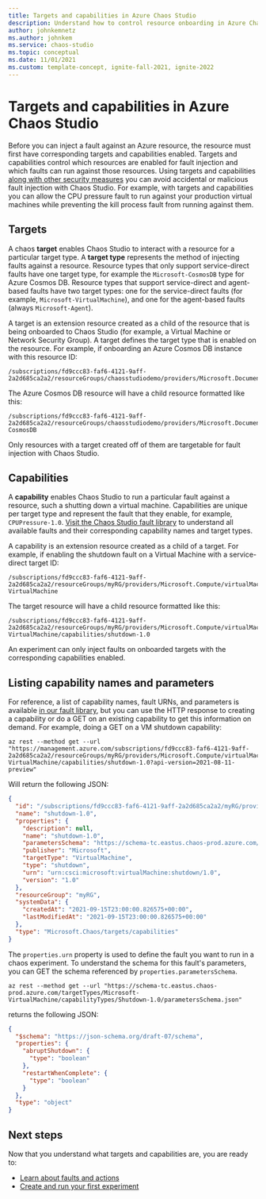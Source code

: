 ```yaml
---
title: Targets and capabilities in Azure Chaos Studio
description: Understand how to control resource onboarding in Azure Chaos Studio by using targets and capabilities.
author: johnkemnetz
ms.author: johnkem
ms.service: chaos-studio
ms.topic: conceptual
ms.date: 11/01/2021
ms.custom: template-concept, ignite-fall-2021, ignite-2022
---
```


# Targets and capabilities in Azure Chaos Studio

Before you can inject a fault against an Azure resource, the resource must first have corresponding targets and capabilities enabled. Targets and capabilities control which resources are enabled for fault injection and which faults can run against those resources. Using targets and capabilities [along with other security measures](chaos-studio-permissions-security.md) you can avoid accidental or malicious fault injection with Chaos Studio. For example, with targets and capabilities you can allow the CPU pressure fault to run against your production virtual machines while preventing the kill process fault from running against them.

## Targets

A chaos **target** enables Chaos Studio to interact with a resource for a particular target type. A **target type** represents the method of injecting faults against a resource. Resource types that only support service-direct faults have one target type, for example the `Microsoft-CosmosDB` type for Azure Cosmos DB. Resource types that support service-direct and agent-based faults have two target types: one for the service-direct faults (for example, `Microsoft-VirtualMachine`), and one for the agent-based faults (always `Microsoft-Agent`).

A target is an extension resource created as a child of the resource that is being onboarded to Chaos Studio (for example, a Virtual Machine or Network Security Group). A target defines the target type that is enabled on the resource. For example, if onboarding an Azure Cosmos DB instance with this resource ID:

```
/subscriptions/fd9ccc83-faf6-4121-9aff-2a2d685ca2a2/resourceGroups/chaosstudiodemo/providers/Microsoft.DocumentDB/databaseAccounts/myDB
```

The Azure Cosmos DB resource will have a child resource formatted like this:

```
/subscriptions/fd9ccc83-faf6-4121-9aff-2a2d685ca2a2/resourceGroups/chaosstudiodemo/providers/Microsoft.DocumentDB/databaseAccounts/myDB/providers/Microsoft.Chaos/targets/Microsoft-CosmosDB
```

Only resources with a target created off of them are targetable for fault injection with Chaos Studio.

## Capabilities

A **capability** enables Chaos Studio to run a particular fault against a resource, such a shutting down a virtual machine. Capabilities are unique per target type and represent the fault that they enable, for example, `CPUPressure-1.0`. [Visit the Chaos Studio fault library](chaos-studio-fault-library.md) to understand all available faults and their corresponding capability names and target types.

A capability is an extension resource created as a child of a target. For example, if enabling the shutdown fault on a Virtual Machine with a service-direct target ID:

```
/subscriptions/fd9ccc83-faf6-4121-9aff-2a2d685ca2a2/resourceGroups/myRG/providers/Microsoft.Compute/virtualMachines/myVM/providers/Microsoft.Chaos/targets/Microsoft-VirtualMachine
```

The target resource will have a child resource formatted like this:

```
/subscriptions/fd9ccc83-faf6-4121-9aff-2a2d685ca2a2/resourceGroups/myRG/providers/Microsoft.Compute/virtualMachines/myVM/providers/Microsoft.Chaos/targets/Microsoft-VirtualMachine/capabilities/shutdown-1.0
```

An experiment can only inject faults on onboarded targets with the corresponding capabilities enabled. 

## Listing capability names and parameters
For reference, a list of capability names, fault URNs, and parameters is available [in our fault library](chaos-studio-fault-library.md), but you can use the HTTP response to creating a capability or do a GET on an existing capability to get this information on demand. For example, doing a GET on a VM shutdown capability:

```azurecli
az rest --method get --url "https://management.azure.com/subscriptions/fd9ccc83-faf6-4121-9aff-2a2d685ca2a2/resourceGroups/myRG/providers/Microsoft.Compute/virtualMachines/myVM/providers/Microsoft.Chaos/targets/Microsoft-VirtualMachine/capabilities/shutdown-1.0?api-version=2021-08-11-preview"
```

Will return the following JSON:

```JSON
{
  "id": "/subscriptions/fd9ccc83-faf6-4121-9aff-2a2d685ca2a2/myRG/providers/Microsoft.Compute/virtualMachines/myVM/providers/Microsoft.Chaos/targets/Microsoft-VirtualMachine/capabilities/shutdown-1.0",
  "name": "shutdown-1.0",
  "properties": {
    "description": null,
    "name": "shutdown-1.0",
    "parametersSchema": "https://schema-tc.eastus.chaos-prod.azure.com/targetTypes/Microsoft-VirtualMachine/capabilityTypes/Shutdown-1.0/parametersSchema.json",
    "publisher": "Microsoft",
    "targetType": "VirtualMachine",
    "type": "shutdown",
    "urn": "urn:csci:microsoft:virtualMachine:shutdown/1.0",
    "version": "1.0"
  },
  "resourceGroup": "myRG",
  "systemData": {
    "createdAt": "2021-09-15T23:00:00.826575+00:00",
    "lastModifiedAt": "2021-09-15T23:00:00.826575+00:00"
  },
  "type": "Microsoft.Chaos/targets/capabilities"
}
```

The `properties.urn` property is used to define the fault you want to run in a chaos experiment. To understand the schema for this fault's parameters, you can GET the schema referenced by `properties.parametersSchema`.

```azurecli
az rest --method get --url "https://schema-tc.eastus.chaos-prod.azure.com/targetTypes/Microsoft-VirtualMachine/capabilityTypes/Shutdown-1.0/parametersSchema.json"
```

returns the following JSON:
```JSON
{
  "$schema": "https://json-schema.org/draft-07/schema",
  "properties": {
    "abruptShutdown": {
      "type": "boolean"
    },
    "restartWhenComplete": {
      "type": "boolean"
    }
  },
  "type": "object"
}
```

## Next steps
Now that you understand what targets and capabilities are, you are ready to:
- [Learn about faults and actions](chaos-studio-faults-actions.md)
- [Create and run your first experiment](chaos-studio-tutorial-service-direct-portal.md)
